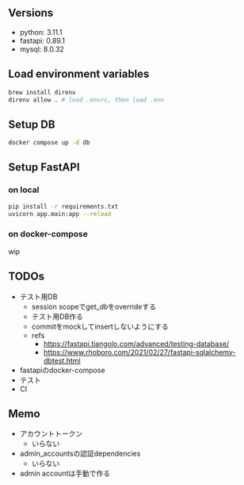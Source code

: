 ## Versions
- python: 3.11.1
- fastapi: 0.89.1
- mysql: 8.0.32

## Load environment variables
```sh
brew install direnv
direnv allow . # load .envrc, then load .env
```

## Setup DB
```sh
docker compose up -d db
```

## Setup FastAPI
### on local
```sh
pip install -r requirements.txt
uvicorn app.main:app --reload
```

### on docker-compose
wip

## TODOs
- テスト用DB
  - session scopeでget_dbをoverrideする
  - テスト用DB作る
  - commitをmockしてinsertしないようにする
  - refs
    - https://fastapi.tiangolo.com/advanced/testing-database/
    - https://www.rhoboro.com/2021/02/27/fastapi-sqlalchemy-dbtest.html
- fastapiのdocker-compose
- テスト
- CI

## Memo
- アカウントトークン
  - いらない
- admin_accountsの認証dependencies
  - いらない
- admin accountは手動で作る
